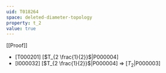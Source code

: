 ```yaml
---
uid: T018264
space: deleted-diameter-topology
property: t_2
value: true
---
```

[[Proof]]

* [T000201] [$T_{2 \frac{1}{2}}$|P000004]
* [I000032] [$T_{2 \frac{1}{2}}$|P000004] => [$T_2$|P000003]


